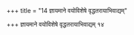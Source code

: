 +++
title = "14 ज्ञायमाने वयोविशेषे वृद्धतरायाभिवाद्यम्"

+++
ज्ञायमाने वयोविशेषे वृद्धतरायाभिवाद्यम् १४